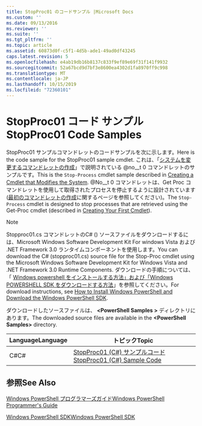 ```yaml
---
title: StopProc01 のコードサンプル |Microsoft Docs
ms.custom: ''
ms.date: 09/13/2016
ms.reviewer: ''
ms.suite: ''
ms.tgt_pltfrm: ''
ms.topic: article
ms.assetid: 60873d0f-c5f1-4d5b-ade1-49ad0df43245
caps.latest.revision: 5
ms.openlocfilehash: e4ab19db16b8137c833f9ef89e69f31f141f9932
ms.sourcegitcommit: 52a67bcd9d7bf3e8600ea4302d1fa8970ff9c998
ms.translationtype: MT
ms.contentlocale: ja-JP
ms.lasthandoff: 10/15/2019
ms.locfileid: "72360101"
---
```

# <a name="stopproc01-code-samples"></a><span data-ttu-id="882ce-102">StopProc01 コード サンプル</span><span class="sxs-lookup"><span data-stu-id="882ce-102">StopProc01 Code Samples</span></span>

<span data-ttu-id="882ce-103">StopProc01 サンプルコマンドレットのコードサンプルを次に示します。</span><span class="sxs-lookup"><span data-stu-id="882ce-103">Here is the code sample for the StopProc01 sample cmdlet.</span></span> <span data-ttu-id="882ce-104">これは、「[システムを変更するコマンドレットの作成](../cmdlet/creating-a-cmdlet-that-modifies-the-system.md)」で説明されている @no__t 0 コマンドレットのサンプルです。</span><span class="sxs-lookup"><span data-stu-id="882ce-104">This is the `Stop-Process` cmdlet sample described in [Creating a Cmdlet that Modifies the System](../cmdlet/creating-a-cmdlet-that-modifies-the-system.md).</span></span> <span data-ttu-id="882ce-105">@No__t 0 コマンドレットは、Get Proc コマンドレットを使用して取得されたプロセスを停止するように設計されています ([最初のコマンドレットの作成](../cmdlet/creating-a-cmdlet-without-parameters.md)に関するページを参照してください)。</span><span class="sxs-lookup"><span data-stu-id="882ce-105">The `Stop-Process` cmdlet is designed to stop processes that are retrieved using the Get-Proc cmdlet (described in [Creating Your First Cmdlet](../cmdlet/creating-a-cmdlet-without-parameters.md)).</span></span>

> [!NOTE]
> <span data-ttu-id="882ce-106">Stopproc01.cs コマンドレットのC# () ソースファイルをダウンロードするには、Microsoft Windows Software Development Kit For windows Vista および .NET Framework 3.0 ランタイムコンポーネントを使用します。</span><span class="sxs-lookup"><span data-stu-id="882ce-106">You can download the C# (stopproc01.cs) source file for the Stop-Proc cmdlet using the Microsoft Windows Software Development Kit for Windows Vista and .NET Framework 3.0 Runtime Components.</span></span> <span data-ttu-id="882ce-107">ダウンロードの手順については、「 [Windows powershell をインストールする方法」および「Windows POWERSHELL SDK をダウンロードする方法](/powershell/developer/installing-the-windows-powershell-sdk)」を参照してください。</span><span class="sxs-lookup"><span data-stu-id="882ce-107">For download instructions, see [How to Install Windows PowerShell and Download the Windows PowerShell SDK](/powershell/developer/installing-the-windows-powershell-sdk).</span></span>
>
> <span data-ttu-id="882ce-108">ダウンロードしたソースファイルは、 **\<PowerShell Samples >** ディレクトリにあります。</span><span class="sxs-lookup"><span data-stu-id="882ce-108">The downloaded source files are available in the **\<PowerShell Samples>** directory.</span></span>

|<span data-ttu-id="882ce-109">Language</span><span class="sxs-lookup"><span data-stu-id="882ce-109">Language</span></span>|<span data-ttu-id="882ce-110">トピック</span><span class="sxs-lookup"><span data-stu-id="882ce-110">Topic</span></span>|
|--------------|-----------|
|<span data-ttu-id="882ce-111">C#</span><span class="sxs-lookup"><span data-stu-id="882ce-111">C#</span></span>|[<span data-ttu-id="882ce-112">StopProc01 (C#) サンプルコード</span><span class="sxs-lookup"><span data-stu-id="882ce-112">StopProc01 (C#) Sample Code</span></span>](./stopproc01-csharp-sample-code.md)|

## <a name="see-also"></a><span data-ttu-id="882ce-113">参照</span><span class="sxs-lookup"><span data-stu-id="882ce-113">See Also</span></span>

[<span data-ttu-id="882ce-114">Windows PowerShell プログラマーズガイド</span><span class="sxs-lookup"><span data-stu-id="882ce-114">Windows PowerShell Programmer's Guide</span></span>](./windows-powershell-programmer-s-guide.md)

[<span data-ttu-id="882ce-115">Windows PowerShell SDK</span><span class="sxs-lookup"><span data-stu-id="882ce-115">Windows PowerShell SDK</span></span>](../windows-powershell-reference.md)